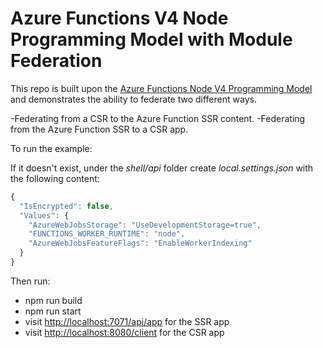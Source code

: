 # Azure Functions V4 Node Programming Model with Module Federation

This repo is built upon the [Azure Functions Node V4 Programming Model](https://azure.microsoft.com/en-us/updates/public-preview-azure-functions-v4-programming-model-for-nodejs/) and demonstrates the ability to federate two different ways.

-Federating from a CSR to the Azure Function SSR content.
-Federating from the Azure Function SSR to a CSR app.

To run the example:

If it doesn't exist, under the _shell/api_ folder create _local.settings.json_ with the following content:

```javascript
{
  "IsEncrypted": false,
  "Values": {
    "AzureWebJobsStorage": "UseDevelopmentStorage=true",
    "FUNCTIONS_WORKER_RUNTIME": "node",
    "AzureWebJobsFeatureFlags": "EnableWorkerIndexing"
  }
}
```

Then run:

-   npm run build
-   npm run start
-   visit [http://localhost:7071/api/app](http://localhost:7071/api/app) for the SSR app
-   visit [http://localhost:8080/client](http://localhost:8080/client) for the CSR app
